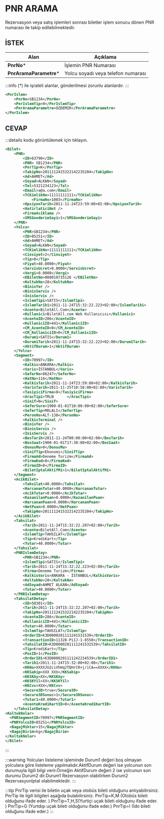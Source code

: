 # PNR ARAMA

Rezervasyon veya satış işlemleri sonrası biletler işlem sonucu dönen PNR numarası ile takip edilebilmektedir.

## İSTEK
|Alan|Açıklama|
| ----------------------- | ---------------------------------- |
| **PnrNo***             | İşlemin PNR Numarası               |
| **PnrAramaParametre*** | Yolcu soyadı veya telefon numarası |

:::info
(*) ile işrateli alanlar, gönderilmesi zorunlu alanlardır.
:::

```xml
<PnrIslem>
	<PnrNo>SB1234</PnrNo>
	<PnrIslemTip>0</PnrIslemTip>
	<PnrAramaParametre>OZDEMIR</PnrAramaParametre>
</PnrIslem>
```

## CEVAP
:::details kodu görüntülemek için tıklayın.
```xml
<Bilet>
	<PNR>
		<ID>63790</ID>
		<PNR> SB1234</PNR>
		<PnrTip>K</PnrTip>
		<TakipNo>2011112415322142235204</TakipNo>
		<Ad>AHMET</Ad>
		<Soyad>ALKAN</Soyad>
		<Tel>5321234123</Tel>
		<Email>a@a.com</Email>
		<TCKimlikNo>11111111111</TCKimlikNo>
            <FirmaNo>1003</FirmaNo>
		<OpsiyonTarih>2011-11-24T23:59:00+02:00</OpsiyonTarih>
		<HatirlaticiNot />
		<FirmaAciklama />
		<SMSGonderimSayi>1</SMSGonderimSayi>
	</PNR>
	<Yolcu>
		<PNR>SB1234</PNR>
		<ID>85251</ID>
		<Ad>AHMET</Ad>
		<Soyad>ALKAN</Soyad>
		<TCKimlikNo>11111111111</TCKimlikNo>
		<Cinsiyet>2</Cinsiyet>
		<Tip>0</Tip>
		<Fiyat>40.0000</Fiyat>
		<ServisUcret>0.0000</ServisUcret>
		<Vergi>0.0000</Vergi>
		<EBiletNo>008010735126 </EBiletNo>
		<KoltukNo>28</KoltukNo>
		<BinisYer />
		<BinisServis />
		<InisServis />
		<IslemTipi>SATIS</IslemTipi>
		<IslemTarihi>2011-11-24T15:32:22.223+02:00</IslemTarihi>
		<Acente>BiletAll.Com</Acente>
		<Kullanici>BiletAll.com Web Kullanıcısı</Kullanici>
		<AcenteID>286</AcenteID>
		<KullaniciID>441</KullaniciID>
		<CM_AcenteID>0</CM_AcenteID>
		<CM_KullaniciID>0</CM_KullaniciID>
		<Durum1>SATIS</Durum1>
		<Durum1Tarih>2011-11-24T15:32:22.223+02:00</Durum1Tarih>
		<AktifDurum>1</AktifDurum>
	</Yolcu>
	<Segment>
		<ID>70997</ID>
		<Kalkis>ANKARA</Kalkis>
		<Varis>İSTANBUL</Varis>
		<SeferNo>86247</SeferNo>
		<HatNo>116</HatNo>
		<KalkisTarih>2011-11-24T23:59:00+02:00</KalkisTarih>
		<VarisTarih>2011-11-25T10:58:00+02:00</VarisTarih>
		<TasiyiciFirma>8</TasiyiciFirma>
		<AracTipi>TRLN      </AracTipi>
		<Sinif>N</Sinif>
		<SeferSure>1900-01-01T10:00:00+02:00</SeferSure>
		<SeferTip>MOLALI</SeferTip>
		<PeronNo>ALT-130</PeronNo>
		<KalkisTerminal />
		<BinisYer />
		<BinisServis />
		<InisServis />
		<BosTarih>2011-11-24T00:00:00+02:00</BosTarih>
		<BosSaat>1900-01-01T17:30:00+02:00</BosSaat>
		<DonusMu>0</DonusMu>
		<SinifTip>Ekonomi</SinifTip>
		<FirmaAd>Deneme Turizm</FirmaAd>
		<FirmaKod>8</FirmaKod>
		<FirmaID>8</FirmaID>
		<BiletIptalAktifMi>1</BiletIptalAktifMi>
	</Segment>
	<AcikBilet>
		<Tahsilat>40.0000</Tahsilat>
		<HarcananTutar>40.0000</HarcananTutar>
		<AcikTutar>0.0000</AcikTutar>
		<KazanilanPuan>0.0000</KazanilanPuan>
		<HarcananPuan>0.0000</HarcananPuan>
		<NetPuan>0.0000</NetPuan>
		<TakipNo>2011112415322142235204</TakipNo>
	</AcikBilet>
	<Tahsilat>
		<Tarih>2011-11-24T15:32:22.207+02:00</Tarih>
		<Acente>BiletAll.Com</Acente>
		<IslemTip>TAHSILAT</IslemTip>
		<Tip>KrediKart</Tip>
		<Tutar>40.0000</Tutar>
	</Tahsilat>
	<PNRIslemDetay>
		<PNR>SB1234</PNR>
		<IslemTipi>SATIS</IslemTipi>
		<Tarih>2011-11-24T15:32:22.223+02:00</Tarih>
		<Firma>Deneme Turizm</Firma>
		<KalkisVaris>ANKARA - İSTANBUL</KalkisVaris>
		<KoltukNo>28</KoltukNo>
		<AdSoyad>AHMET ALKAN</AdSoyad>
		<Tutar>40.0000</Tutar>
	</PNRIslemDetay>
	<TahsilatDetay>
		<ID>50301</ID>
		<Tarih>2011-11-24T15:32:22.207+02:00</Tarih>
		<TakipNo>2011112415322142235204</TakipNo>
		<AcenteID>286</AcenteID>
		<KullaniciID>441</KullaniciID>
		<Tutar>40.0000</Tutar>
		<IslemTip>TAHSILAT</IslemTip>
		<OrderID>K3D0000201111241531539</OrderID>
		<TransactionID>11328-PiIJ-1-8550</TransactionID>
		<TahsilatID>K3D0000201111241531539</TahsilatID>
		<Tip>KrediKart</Tip>
		<PosID>1</PosID>
		<OrderID1>K3D0000201111242234539</OrderID1>
		<Tarih1>2011-11-24T15:32:00+02:00</Tarih1>
		<KKNo>XXXXJU2ciVhHq2TQHrCR+j/iCA==XXXX</KKNo>
		<KKSahip>XXX XXX</KKSahip>
		<KKSKAy>XX</KKSKAy>
		<KKSKYil>XX</KKSKYil>
		<KKCvv>XXX</KKCvv>
		<Secure3D>true</Secure3D>
		<Secure3DSonuc>1</Secure3DSonuc>
		<Tutar1>40.0000</Tutar1>
		<AcenteKrediKartID>0</AcenteKrediKartID>
	</TahsilatDetay>
<KoltukNolar>
  <PNRSegmentID>70997</PNRSegmentID>
  <PNRYolcuID>85251</PNRYolcuID>
  <BagajMiktar>15</BagajMiktar>
  <BagajBirim>kg</BagajBirim>
</KoltukNolar>
</Bilet>
```
:::

:::warning
Yolcuları listeleme işleminde Durum1 değeri boş olmayan yolculara göre listeleme yapılmalıdır.AktifDurum değeri ise yolcunun son durumuyla ilgili bilgi verir.Örneğin AktifDurum değeri 2 ise yolcunun son durumu Durum2 dir.Durum1 Rezervasyon olabilirken Durum2 RezervasyonIptal olabilmektedir.
:::

:::tip
PnrTip verisi ile biletin uçak veya otobüs bileti olduğunu anlıyabilirsiniz. PnrTip ile ilgili bilgileri aşağıda bulabilirsiniz.
PnrTip=K,M (Otobüs bileti olduğunu ifade eder. )
PnrTip=T,H,S(Yurtiçi uçak bileti olduğunu ifade eder. )
PnrTip=G (Yurtdışı uçak bileti olduğunu ifade eder.)
PnrTip=I (İdo bileti olduğunu ifade eder.)
:::
